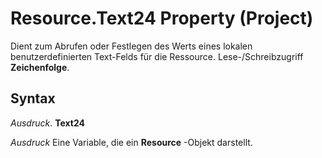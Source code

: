 
# Resource.Text24 Property (Project)

Dient zum Abrufen oder Festlegen des Werts eines lokalen benutzerdefinierten Text-Felds für die Ressource. Lese-/Schreibzugriff  **Zeichenfolge**.


## Syntax

 _Ausdruck_. **Text24**

 _Ausdruck_ Eine Variable, die ein **Resource** -Objekt darstellt.

